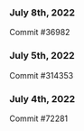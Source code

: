 ### July 8th, 2022

Commit #36982

### July 5th, 2022

Commit #314353


### July 4th, 2022

Commit #72281
